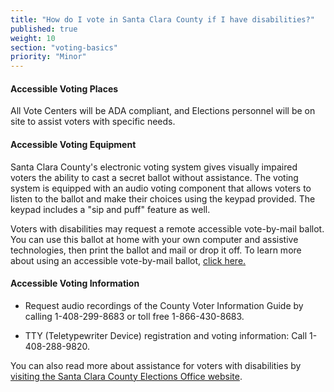 ```yaml
---
title: "How do I vote in Santa Clara County if I have disabilities?"
published: true
weight: 10
section: "voting-basics"
priority: "Minor"
---
```


#### Accessible Voting Places    

All Vote Centers will be ADA compliant, and Elections personnel will be on site to assist voters with specific needs. 

#### Accessible Voting Equipment    

Santa Clara County's electronic voting system gives visually impaired voters the ability to cast a secret ballot without assistance. The voting system is equipped with an audio voting component that allows voters to listen to the ballot and make their choices using the keypad provided. The keypad includes a "sip and puff" feature as well. 

Voters with disabilities may request a remote accessible vote-by-mail ballot. You can use this ballot at home with your own computer and assistive technologies, then print the ballot and mail or drop it off. To learn more about using an accessible vote-by-mail ballot, [click here.](https://eservices.sccgov.org/Rov?tab=ra) 

#### Accessible Voting Information

- Request audio recordings of the County Voter Information Guide by calling 1-408-299-8683 or toll free 1-866-430-8683.

- TTY (Teletypewriter Device) registration and voting information: Call 1-408-288-9820.  

You can also read more about assistance for voters with disabilities by [visiting the Santa Clara County Elections Office website](https://www.sccgov.org/sites/rov/Voting/Pages/Voting-Accessibility.aspx).
